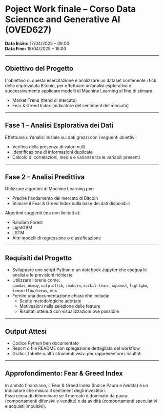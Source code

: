 # Poject Work finale – Corso Data Sciennce and Generative AI (OVED627)

**Data Inizio:** 17/04/2025 – 09:00  
**Data Fine:** 18/04/2025 – 18:00

---

## Obiettivo del Progetto

L'obiettivo di questa esercitazione è analizzare un dataset contenente i tick della criptovaluta Bitcoin, per effettuare un’analisi esplorativa e successivamente applicare modelli di Machine Learning al fine di stimare:

- Market Trend (trend di mercato)
- Fear & Greed Index (indicatore del sentiment del mercato)

---

## Fase 1 – Analisi Esplorativa dei Dati

Effettuare un’analisi iniziale sui dati grezzi con i seguenti obiettivi:

- Verifica della presenza di valori nulli
- Identificazione di informazioni duplicate
- Calcolo di correlazioni, medie e varianze tra le variabili presenti

---

## Fase 2 – Analisi Predittiva

Utilizzare algoritmi di Machine Learning per:

- Predire l'andamento del mercato di Bitcoin
- Stimare il Fear & Greed Index sulla base dei dati disponibili

Algoritmi suggeriti (ma non limitati a):

- Random Forest
- LightGBM
- LSTM
- Altri modelli di regressione o classificazione

---

## Requisiti del Progetto

- Sviluppare uno script Python o un notebook Jupyter che esegua le analisi e le previsioni richieste
- Utilizzare librerie come:  
  `pandas`, `numpy`, `matplotlib`, `seaborn`, `scikit-learn`, `xgboost`, `lightgbm`, `tensorflow/keras`, ecc.
- Fornire una documentazione chiara che includa:
  - Scelte metodologiche adottate
  - Motivazioni nella selezione delle feature
  - Risultati ottenuti con visualizzazioni ove possibile

---

## Output Attesi

- Codice Python ben documentato
- Report o file README con spiegazione dettagliata del workflow
- Grafici, tabelle o altri strumenti visivi per rappresentare i risultati

---

## Approfondimento: Fear & Greed Index

In ambito finanziario, il Fear & Greed Index (Indice Paura e Avidità) è un indicatore che misura il sentiment degli investitori.  
Esso cerca di determinare se il mercato è dominato da paura (comportamenti difensivi e vendite) o da avidità (comportamenti speculativi e acquisti impulsivi).

